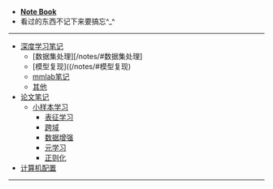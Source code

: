 <!-- docs/_sidebar.md -->
<!-- <link rel="stylesheet" href="//cdn.jsdelivr.net/npm/docsify/themes/dark.css"> -->

*  **[Note Book](/)**  
* 看过的东西不记下来要搞忘^_^

---

  * [深度学习笔记](/notes/#深度学习笔记)  
    * [数据集处理][/notes/#数据集处理]  
    * [模型复现]((/notes/#模型复现)  
    * [mmlab笔记](/notes/#mmlab笔记)  
    * [其他](/notes/#其他)  
  * [论文笔记](/notes/#论文笔记)  
    * [小样本学习](/notes/#小样本学习)  
      * [表征学习](/notes/#表征学习)  
      * [跨域](/notes/#跨域)  
      * [数据增强](/notes/#数据增强)  
      * [元学习](/notes/#元学习)  
      * [正则化](/notes/#正则化)  
  * [计算机配置](/notes/#计算机配置)  

---

